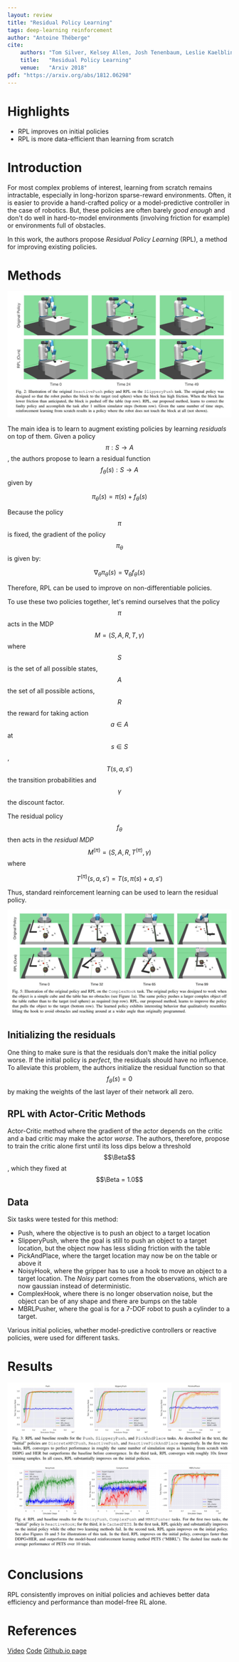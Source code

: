 ```yaml
---
layout: review
title: "Residual Policy Learning"
tags: deep-learning reinforcement
author: "Antoine Théberge"
cite:
    authors: "Tom Silver, Kelsey Allen, Josh Tenenbaum, Leslie Kaelbling"
    title:   "Residual Policy Learning"
    venue:   "Arxiv 2018"
pdf: "https://arxiv.org/abs/1812.06298"
---
```



# Highlights
- RPL improves on initial policies
- RPL is more data-efficient than learning from scratch

# Introduction

For most complex problems of interest, learning from scratch remains intractable, especially in long-horizon sparse-reward environments. Often, it is easier to provide a hand-crafted policy or a model-predictive controller in the case of robotics. But, these policies are often barely _good enough_ and don't do well in hard-to-model environments (involving friction for example) or environments full of obstacles.

In this work, the authors propose _Residual Policy Learning_ (RPL), a method for improving existing policies.

# Methods

![](/article/images/RPL/push.jpeg)

The main idea is to learn to augment existing policies by learning _residuals_ on top of them. Given a policy $$\pi:S \rightarrow A$$, the authors propose to learn a residual function $$f_\theta(s):S \rightarrow A$$ given by

$$\pi_\theta(s) = \pi(s) + f_\theta(s)$$

Because the policy $$\pi$$ is fixed, the gradient of the policy $$\pi_\theta$$ is given by:

$$\nabla_{\theta}\pi_{\theta}(s) = \nabla_{\theta}f_{\theta}(s)$$

Therefore, RPL can be used to improve on non-differentiable policies.

To use these two policies together, let's remind ourselves that the policy $$\pi$$ acts in the MDP $$M = (S,A, R, T, \gamma)$$ where $$S$$ is the set of all possible states, $$A$$ the set of all possible actions, $$R$$ the reward for taking action $$a \in A$$ at $$s \in S$$, $$T(s, a, s')$$ the transition probabilities and $$\gamma$$ the discount factor.

The residual policy $$f_\theta$$ then acts in the _residual MDP_ $$M^{(\pi)} = (S,A, R, T^{(\pi)}, \gamma)$$ where

$$T^{(\pi)}(s, a, s') = T(s, \pi(s)+a,s')$$

Thus, standard reinforcement learning can be used to learn the residual policy.

![](/article/images/RPL/fig5.jpeg)

## Initializing the residuals

One thing to make sure is that the residuals don't make the initial policy worse. If the initial policy is _perfect_, the residuals should have no influence. To alleviate this problem, the authors initialize the residual function so that $$f_{\theta}(s) = 0$$ by making the weights of the last layer of their network all zero.

## RPL with Actor-Critic Methods

Actor-Critic method where the gradient of the actor depends on the critic and a bad critic may make the actor _worse_. The authors, therefore, propose to train the critic alone first until its loss dips below a threshold $$\Beta$$, which they fixed at $$\Beta = 1.0$$

## Data

Six tasks were tested for this method:

- Push, where the objective is to push an object to a target location
- SlipperyPush, where the goal is still to push an object to a target location, but the object now has less sliding friction with the table
- PickAndPlace, where the target location may now be on the table or above it
- NoisyHook, where the gripper has to use a hook to move an object to a target location. The _Noisy_ part comes from the observations, which are now gaussian instead of deterministic.
- ComplexHook, where there is no longer observation noise, but the object can be of any shape and there are bumps on the table
- MBRLPusher, where the goal is for a 7-DOF robot to push a cylinder to a target.

Various initial policies, whether model-predictive controllers or reactive policies, were used for different tasks.

# Results

![](/article/images/RPL/res1.jpeg)
![](/article/images/RPL/res2.png)

# Conclusions

RPL consistently improves on initial policies and achieves better data efficiency and performance than model-free RL alone.

# References

[Video](https://www.youtube.com/watch?v=TbALweu6Zpc)
[Code](https://github.com/k-r-allen/residual-policy-learning/tree/master)
[Github.io page](https://k-r-allen.github.io/residual-policy-learning/)
